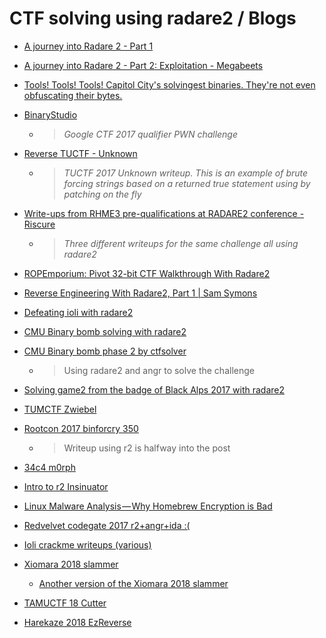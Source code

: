 <!-- TITLE: CTF solving using radare2 / blogs -->
# CTF solving using radare2 / Blogs

- [A journey into Radare 2 - Part 1](https://www.megabeets.net/a-journey-into-radare-2-part-1/)

- [A journey into Radare 2 - Part 2: Exploitation - Megabeets](https://www.megabeets.net/a-journey-into-radare-2-part-2/)

- [Tools! Tools! Tools! Capitol City's solvingest binaries. They're not even obfuscating their bytes.](https://fevral.github.io/2017/08/13/flareon2015-2.html)

- [BinaryStudio](https://binarystud.io/googlectf-2017-inst-prof-152-final-value.html)

	- > *Google CTF 2017 qualifier PWN challenge* 
	

- [Reverse TUCTF - Unknown](https://teamrocketist.github.io/2017/11/27/Reverse-TUCTF-Unknown/)

	- > *TUCTF 2017 Unknown writeup. This is an example of brute forcing strings based on a returned true statement using by patching on the fly*

- [Write-ups from RHME3 pre-qualifications at RADARE2 conference - Riscure](https://www.riscure.com/blog/write-ups-rhme3-pre-qualifications-radare2-conference/)
	- > _Three different writeups for the same challenge all using radare2_

- [ROPEmporium: Pivot 32-bit CTF Walkthrough With Radare2](http://radiofreerobotron.net/blog/2017/11/23/ropemporium-pivot-ctf-walkthrough/)

- [Reverse Engineering With Radare2, Part 1 | Sam Symons](https://samsymons.com/blog/reverse-engineering-with-radare2-part-1/)

- [Defeating ioli with radare2](https://dustri.org/b/defeating-ioli-with-radare2.html)

- [CMU Binary bomb solving with radare2](https://unlogic.co.uk/2016/04/14/Binary%20Bomb%20with%20Radare2%20-%20Phase%201/index.html)
- [CMU Binary bomb phase 2 by ctfsolver](http://ctfhacker.com/ctf/python/symbolic/execution/reverse/radare/2015/11/28/cmu-binary-bomb-flag2.html)
	- > Using radare2 and angr to solve the challenge
- [Solving game2 from the badge of Black Alps 2017 with radare2](https://dustri.org/b/solving-game2-from-the-badge-of-black-alps-2017-with-radare2.html)
- [TUMCTF Zwiebel](https://losfuzzys.github.io/writeup/2016/10/03/tumctf-zwiebel50/)
- [Rootcon 2017 binforcry 350](https://medium.com/@monliclican/rootcon-2017-ctf-binforcry-350-write-up-walkthrough-part-2-of-x-5731c91c2266)
	- > Writeup using r2 is halfway into the post

- [34c4 m0rph](https://www.sigflag.at/blog/2017/writeup-34c3ctf-m0rph/)
- [Intro to r2 Insinuator](https://insinuator.net/2016/08/reverse-engineering-with-radare2-intro/)
- [Linux Malware Analysis — Why Homebrew Encryption is Bad](https://medium.com/@jacob16682/linux-malware-analysis-why-homebrew-encryption-is-bad-48e349b252f9)
- [Redvelvet codegate 2017 r2+angr+ida :(](https://github.com/Brandon-Everhart/CTF-Writeups/tree/master/2018/Codegate/Reversing/RedVelvet)
- [Ioli crackme writeups (various)](https://moveax.me/crackme0x06/)
- [Xiomara 2018 slammer](https://jbzteam.github.io/xiomaractf2018/Slammer)
	- [Another version of the Xiomara 2018 slammer](http://www.aperikube.fr/docs/xiomara_re4/)
- [TAMUCTF 18 Cutter](https://adminadminctf.github.io/ctf/TAMUctf18-hashbrowns)
- [Harekaze 2018 EzReverse](https://github.com/RedEcho/CTF_Challenges/blob/master/EasyCTF_IV/5365_EzReverse/WriteUp/Writeup.md)
